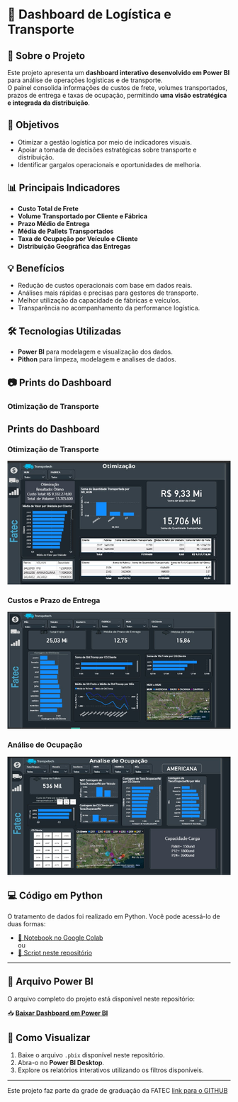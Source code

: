 # 🚚 Dashboard de Logística e Transporte  

## 📌 Sobre o Projeto  
Este projeto apresenta um **dashboard interativo desenvolvido em Power BI** para análise de operações logísticas e de transporte.  
O painel consolida informações de custos de frete, volumes transportados, prazos de entrega e taxas de ocupação, permitindo **uma visão estratégica e integrada da distribuição**.  

## 🎯 Objetivos  
- Otimizar a gestão logística por meio de indicadores visuais.  
- Apoiar a tomada de decisões estratégicas sobre transporte e distribuição.  
- Identificar gargalos operacionais e oportunidades de melhoria.  

## 📊 Principais Indicadores  
- **Custo Total de Frete**  
- **Volume Transportado por Cliente e Fábrica**  
- **Prazo Médio de Entrega**  
- **Média de Pallets Transportados**  
- **Taxa de Ocupação por Veículo e Cliente**  
- **Distribuição Geográfica das Entregas**  

## 💡 Benefícios  
- Redução de custos operacionais com base em dados reais.  
- Análises mais rápidas e precisas para gestores de transporte.  
- Melhor utilização da capacidade de fábricas e veículos.  
- Transparência no acompanhamento da performance logística.  

## 🛠️ Tecnologias Utilizadas  
- **Power BI** para modelagem e visualização dos dados.  
- **Pithon**  para limpeza, modelagem e analises de dados.  

## 📷 Prints do Dashboard  
### Otimização de Transporte  
## Prints do Dashboard

### Otimização de Transporte
![image alt](https://github.com/Leonardowso/Portfolio_power_bi/blob/0c3f06f4b5c713e3712770977caa0ed6ad5e9adb/dash%20cervejaria%203.jpg)

### Custos e Prazo de Entrega
![image alt](https://github.com/Leonardowso/Portfolio_power_bi/blob/0c3f06f4b5c713e3712770977caa0ed6ad5e9adb/dash%20cervejaria%201.jpg)

### Análise de Ocupação
![image alt](https://github.com/Leonardowso/Portfolio_power_bi/blob/0c3f06f4b5c713e3712770977caa0ed6ad5e9adb/dash%20cervejaria.jpg)

## 💻 Código em Python  
O tratamento de dados foi realizado em Python. Você pode acessá-lo de duas formas:  

- [📓 Notebook no Google Colab](https://colab.research.google.com/drive/1ZkoDJb5NU3GrjpKLk0dVDyM30KahotHu?usp=sharing)  
ou  
- [📜 Script neste repositório](https://github.com/Leonardowso/Portfolio_power_bi/blob/548f458979719bc1d74f42dce979fbc71f964c13/MODELO_ANALISE_CARGA_API_3_2025.ipynb)   

---
## 📂 Arquivo Power BI  
O arquivo completo do projeto está disponível neste repositório:  

📥 **[Baixar Dashboard em Power BI](./DASHBOARD_TRANSPOTECH_FEIRA_SOLUÇÕES_17_06_2025.pbix)**  

## 🚀 Como Visualizar  
1. Baixe o arquivo `.pbix` disponível neste repositório.  
2. Abra-o no **Power BI Desktop**.  
3. Explore os relatórios interativos utilizando os filtros disponíveis.  

---

Este projeto faz parte da grade de graduação da FATEC
[link para o GITHUB](https://github.com/raffsant/Projeto-API-3-semestre.git) 
